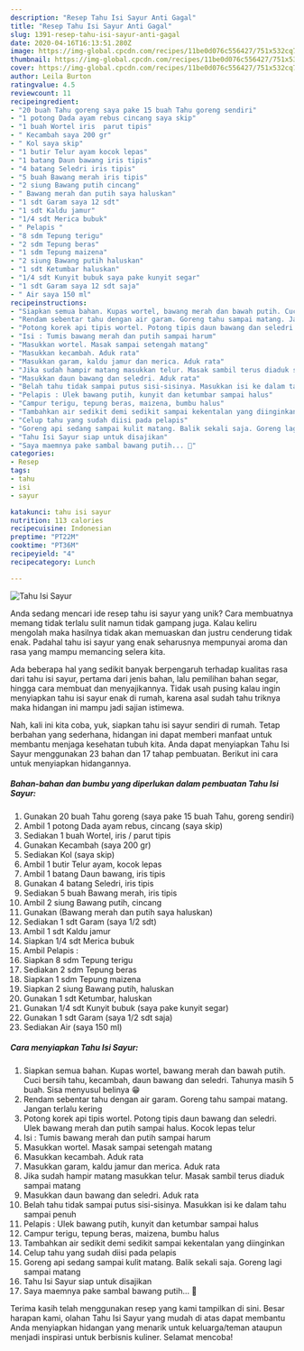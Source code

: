 ```yaml
---
description: "Resep Tahu Isi Sayur Anti Gagal"
title: "Resep Tahu Isi Sayur Anti Gagal"
slug: 1391-resep-tahu-isi-sayur-anti-gagal
date: 2020-04-16T16:13:51.280Z
image: https://img-global.cpcdn.com/recipes/11be0d076c556427/751x532cq70/tahu-isi-sayur-foto-resep-utama.jpg
thumbnail: https://img-global.cpcdn.com/recipes/11be0d076c556427/751x532cq70/tahu-isi-sayur-foto-resep-utama.jpg
cover: https://img-global.cpcdn.com/recipes/11be0d076c556427/751x532cq70/tahu-isi-sayur-foto-resep-utama.jpg
author: Leila Burton
ratingvalue: 4.5
reviewcount: 11
recipeingredient:
- "20 buah Tahu goreng saya pake 15 buah Tahu goreng sendiri"
- "1 potong Dada ayam rebus cincang saya skip"
- "1 buah Wortel iris  parut tipis"
- " Kecambah saya 200 gr"
- " Kol saya skip"
- "1 butir Telur ayam kocok lepas"
- "1 batang Daun bawang iris tipis"
- "4 batang Seledri iris tipis"
- "5 buah Bawang merah iris tipis"
- "2 siung Bawang putih cincang"
- " Bawang merah dan putih saya haluskan"
- "1 sdt Garam saya 12 sdt"
- "1 sdt Kaldu jamur"
- "1/4 sdt Merica bubuk"
- " Pelapis "
- "8 sdm Tepung terigu"
- "2 sdm Tepung beras"
- "1 sdm Tepung maizena"
- "2 siung Bawang putih haluskan"
- "1 sdt Ketumbar haluskan"
- "1/4 sdt Kunyit bubuk saya pake kunyit segar"
- "1 sdt Garam saya 12 sdt saja"
- " Air saya 150 ml"
recipeinstructions:
- "Siapkan semua bahan. Kupas wortel, bawang merah dan bawah putih. Cuci bersih tahu, kecambah, daun bawang dan seledri. Tahunya masih 5 buah. Sisa menyusul belinya 😁"
- "Rendam sebentar tahu dengan air garam. Goreng tahu sampai matang. Jangan terlalu kering"
- "Potong korek api tipis wortel. Potong tipis daun bawang dan seledri. Ulek bawang merah dan putih sampai halus. Kocok lepas telur"
- "Isi : Tumis bawang merah dan putih sampai harum"
- "Masukkan wortel. Masak sampai setengah matang"
- "Masukkan kecambah. Aduk rata"
- "Masukkan garam, kaldu jamur dan merica. Aduk rata"
- "Jika sudah hampir matang masukkan telur. Masak sambil terus diaduk sampai matang"
- "Masukkan daun bawang dan seledri. Aduk rata"
- "Belah tahu tidak sampai putus sisi-sisinya. Masukkan isi ke dalam tahu sampai penuh"
- "Pelapis : Ulek bawang putih, kunyit dan ketumbar sampai halus"
- "Campur terigu, tepung beras, maizena, bumbu halus"
- "Tambahkan air sedikit demi sedikit sampai kekentalan yang diinginkan"
- "Celup tahu yang sudah diisi pada pelapis"
- "Goreng api sedang sampai kulit matang. Balik sekali saja. Goreng lagi sampai matang"
- "Tahu Isi Sayur siap untuk disajikan"
- "Saya maemnya pake sambal bawang putih... 🤤"
categories:
- Resep
tags:
- tahu
- isi
- sayur

katakunci: tahu isi sayur 
nutrition: 113 calories
recipecuisine: Indonesian
preptime: "PT22M"
cooktime: "PT36M"
recipeyield: "4"
recipecategory: Lunch

---
```



![Tahu Isi Sayur](https://img-global.cpcdn.com/recipes/11be0d076c556427/751x532cq70/tahu-isi-sayur-foto-resep-utama.jpg)

Anda sedang mencari ide resep tahu isi sayur yang unik? Cara membuatnya memang tidak terlalu sulit namun tidak gampang juga. Kalau keliru mengolah maka hasilnya tidak akan memuaskan dan justru cenderung tidak enak. Padahal tahu isi sayur yang enak seharusnya mempunyai aroma dan rasa yang mampu memancing selera kita.

Ada beberapa hal yang sedikit banyak berpengaruh terhadap kualitas rasa dari tahu isi sayur, pertama dari jenis bahan, lalu pemilihan bahan segar, hingga cara membuat dan menyajikannya. Tidak usah pusing kalau ingin menyiapkan tahu isi sayur enak di rumah, karena asal sudah tahu triknya maka hidangan ini mampu jadi sajian istimewa.




Nah, kali ini kita coba, yuk, siapkan tahu isi sayur sendiri di rumah. Tetap berbahan yang sederhana, hidangan ini dapat memberi manfaat untuk membantu menjaga kesehatan tubuh kita. Anda dapat menyiapkan Tahu Isi Sayur menggunakan 23 bahan dan 17 tahap pembuatan. Berikut ini cara untuk menyiapkan hidangannya.

<!--inarticleads1-->

##### Bahan-bahan dan bumbu yang diperlukan dalam pembuatan Tahu Isi Sayur:

1. Gunakan 20 buah Tahu goreng (saya pake 15 buah Tahu, goreng sendiri)
1. Ambil 1 potong Dada ayam rebus, cincang (saya skip)
1. Sediakan 1 buah Wortel, iris / parut tipis
1. Gunakan  Kecambah (saya 200 gr)
1. Sediakan  Kol (saya skip)
1. Ambil 1 butir Telur ayam, kocok lepas
1. Ambil 1 batang Daun bawang, iris tipis
1. Gunakan 4 batang Seledri, iris tipis
1. Sediakan 5 buah Bawang merah, iris tipis
1. Ambil 2 siung Bawang putih, cincang
1. Gunakan  (Bawang merah dan putih saya haluskan)
1. Sediakan 1 sdt Garam (saya 1/2 sdt)
1. Ambil 1 sdt Kaldu jamur
1. Siapkan 1/4 sdt Merica bubuk
1. Ambil  Pelapis :
1. Siapkan 8 sdm Tepung terigu
1. Sediakan 2 sdm Tepung beras
1. Siapkan 1 sdm Tepung maizena
1. Siapkan 2 siung Bawang putih, haluskan
1. Gunakan 1 sdt Ketumbar, haluskan
1. Gunakan 1/4 sdt Kunyit bubuk (saya pake kunyit segar)
1. Gunakan 1 sdt Garam (saya 1/2 sdt saja)
1. Sediakan  Air (saya 150 ml)




<!--inarticleads2-->

##### Cara menyiapkan Tahu Isi Sayur:

1. Siapkan semua bahan. Kupas wortel, bawang merah dan bawah putih. Cuci bersih tahu, kecambah, daun bawang dan seledri. Tahunya masih 5 buah. Sisa menyusul belinya 😁
1. Rendam sebentar tahu dengan air garam. Goreng tahu sampai matang. Jangan terlalu kering
1. Potong korek api tipis wortel. Potong tipis daun bawang dan seledri. Ulek bawang merah dan putih sampai halus. Kocok lepas telur
1. Isi : Tumis bawang merah dan putih sampai harum
1. Masukkan wortel. Masak sampai setengah matang
1. Masukkan kecambah. Aduk rata
1. Masukkan garam, kaldu jamur dan merica. Aduk rata
1. Jika sudah hampir matang masukkan telur. Masak sambil terus diaduk sampai matang
1. Masukkan daun bawang dan seledri. Aduk rata
1. Belah tahu tidak sampai putus sisi-sisinya. Masukkan isi ke dalam tahu sampai penuh
1. Pelapis : Ulek bawang putih, kunyit dan ketumbar sampai halus
1. Campur terigu, tepung beras, maizena, bumbu halus
1. Tambahkan air sedikit demi sedikit sampai kekentalan yang diinginkan
1. Celup tahu yang sudah diisi pada pelapis
1. Goreng api sedang sampai kulit matang. Balik sekali saja. Goreng lagi sampai matang
1. Tahu Isi Sayur siap untuk disajikan
1. Saya maemnya pake sambal bawang putih... 🤤




Terima kasih telah menggunakan resep yang kami tampilkan di sini. Besar harapan kami, olahan Tahu Isi Sayur yang mudah di atas dapat membantu Anda menyiapkan hidangan yang menarik untuk keluarga/teman ataupun menjadi inspirasi untuk berbisnis kuliner. Selamat mencoba!
